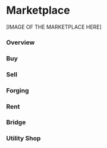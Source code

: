 # Marketplace





\[IMAGE OF THE MARKETPLACE HERE]

### Overview

### Buy

### Sell

### Forging

### Rent

### Bridge

### Utility Shop

